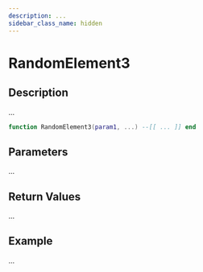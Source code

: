```yaml
---
description: ...
sidebar_class_name: hidden
---
```


# RandomElement3

## Description

...

```lua
function RandomElement3(param1, ...) --[[ ... ]] end
```

## Parameters

...

## Return Values

...

## Example

...

